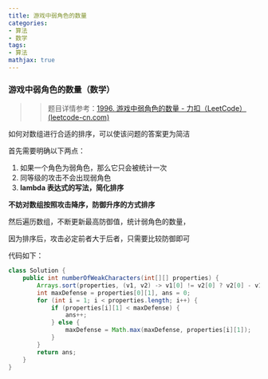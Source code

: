 ```yaml
---
title: 游戏中弱角色的数量
categories:
- 算法
- 数学
tags:
- 算法
mathjax: true
---
```


### 游戏中弱角色的数量（数学）

<!--more-->

> >题目详情参考：[1996. 游戏中弱角色的数量 - 力扣（LeetCode） (leetcode-cn.com)](https://leetcode-cn.com/problems/the-number-of-weak-characters-in-the-game/)

如何对数组进行合适的排序，可以使该问题的答案更为简洁

首先需要明确以下两点：

1. 如果一个角色为弱角色，那么它只会被统计一次
2. 同等级的攻击不会出现弱角色
3. <strong>lambda 表达式的写法，简化排序 </strong>

**不妨对数组按照攻击降序，防御升序的方式排序**

然后遍历数组，不断更新最高防御值，统计弱角色的数量，

因为排序后，攻击必定前者大于后者，只需要比较防御即可

代码如下：

```java
class Solution {
    public int numberOfWeakCharacters(int[][] properties) {
        Arrays.sort(properties, (v1, v2) -> v1[0] != v2[0] ? v2[0] - v1[0] : v1[1] - v2[1]);
        int maxDefense = properties[0][1], ans = 0;
        for (int i = 1; i < properties.length; i++) {
            if (properties[i][1] < maxDefense) {
                ans++;
            } else {
                maxDefense = Math.max(maxDefense, properties[i][1]);
            }
        }
        return ans;
    }
}
```

